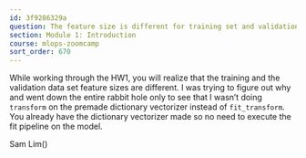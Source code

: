 ```yaml
---
id: 3f9286329a
question: The feature size is different for training set and validation set
section: Module 1: Introduction
course: mlops-zoomcamp
sort_order: 670
---
```


While working through the HW1, you will realize that the training and the validation data set feature sizes are different. I was trying to figure out why and went down the entire rabbit hole only to see that I wasn’t doing ```transform``` on the premade dictionary vectorizer instead of ```fit_transform```. You already have the dictionary vectorizer made so no need to execute the fit pipeline on the model.

Sam Lim()

